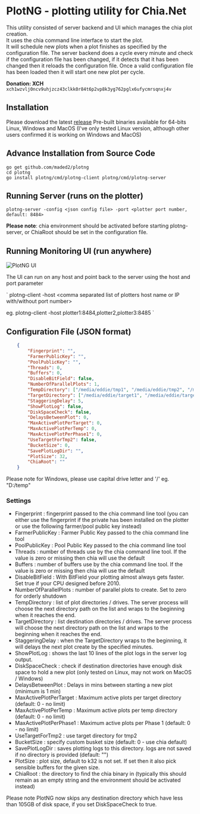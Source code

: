 # PlotNG - plotting utility for Chia.Net

This utility consisted of server backend and UI which manages the chia plot creation.  
It uses the chia command line interface to start the plot.  
It will schedule new plots when a plot finishes as specified by the configuration file.
The server backend does a cycle every minute and check if the configuration file has been changed, if it detects that it has been changed then it reloads the configuration file.
Once a valid configuration file has been loaded then it will start one new plot per cycle.

**Donation: XCH**  `xch1wzvlj0ncv9uhjzcz43clkk0r84t6p2vp8k3yg762pglx6ufycmrsqnxj4v`

## Installation

Please download the latest [release](../../releases) 
Pre-built binaries available for 64-bits Linux, Windows and MacOS (I've only tested Linux version, although other users confirmed it is working on Windows and MacOS)


## Advance Installation from Source Code

    go get github.com/maded2/plotng
    cd plotng
    go install plotng/cmd/plotng-client plotng/cmd/plotng-server



## Running Server (runs on the plotter)

`
plotng-server -config <json config file> -port <plotter port number, default: 8484>
`

**Please note**: chia environment should be activated before starting plotng-server, or ChiaRoot should be set in the configuration file.

## Running Monitoring UI (run anywhere)

![PlotNG UI](plotng.png)

The UI can run on any host and point back to the server using the host and port parameter


`
plotng-client -host <comma separated list of plotters host name or IP with/without port number>

eg. plotng-client -host plotter1:8484,plotter2,plotter3:8485
`

## Configuration File (JSON format)

```json
    {
        "Fingerprint": "",
        "FarmerPublicKey": "",
        "PoolPublicKey": "",
        "Threads": 0,
        "Buffers": 0,
        "DisableBitField": false,
        "NumberOfParallelPlots": 1,
        "TempDirectory": ["/media/eddie/tmp1", "/media/eddie/tmp2", "/media/eddie/tmp3"],
        "TargetDirectory": ["/media/eddie/target1", "/media/eddie/target2"],
        "StaggeringDelay": 5,
        "ShowPlotLog": false,
        "DiskSpaceCheck": false,
        "DelaysBetweenPlot": 0,
        "MaxActivePlotPerTarget": 0,
        "MaxActivePlotPerTemp": 0,
        "MaxActivePlotPerPhase1": 0,
        "UseTargetForTmp2": false,
        "BucketSize": 0,
        "SavePlotLogDir": "",
        "PlotSize": 32,
        "ChiaRoot": ""
    }
```

Please note for Windows, please use capital drive letter and '/'  eg.  "D:/temp"

### Settings

- Fingerprint : fingerprint passed to the chia command line tool (you can either use the fingerprint if the private has been installed on the plotter or use the following farmer/pool public key instead)
- FarmerPublicKey : Farmer Public Key passed to the chia command line tool
- PoolPublicKey : Pool Public Key passed to the chia command line tool
- Threads : number of threads use by the chia command line tool.  If the value is zero or missing then chia will use the default
- Buffers : number of buffers use by the chia command line tool.  If the value is zero or missing then chia will use the default
- DisableBitField : With BitField your plotting almost always gets faster. Set true if your CPU designed before 2010.
- NumberOfParallelPlots : number of parallel plots to create.  Set to zero for orderly shutdown
- TempDirectory : list of plot directories / drives.  The server process will choose the next directory path on the list and wraps to the beginning when it reaches the end.
- TargetDirectory : list destination directories / drives.  The server process will choose the next directory path on the list and wraps to the beginning when it reaches the end.
- StaggeringDelay : when the TargetDirectory wraps to the beginning, it will delays the next plot create by the specified minutes.
- ShowPlotLog : shows the last 10 lines of the plot logs in the server log output.
- DiskSpaceCheck : check if destination directories have enough disk space to hold a new plot (only tested on Linux, may not work on MacOS / Windows)
- DelaysBetweenPlot : Delays in mins between starting a new plot (minimum is 1 min)
- MaxActivePlotPerTarget : Maximum active plots per target directory (default: 0 - no limit)
- MaxActivePlotPerTemp : Maximum active plots per temp directory (default: 0 - no limit)
- MaxActivePlotPerPhase1 : Maximum active plots per Phase 1 (default: 0 - no limit)
- UseTargetForTmp2 : use target directory for tmp2
- BucketSize : specify custom busket size (default: 0 - use chia default)
- SavePlotLogDir : saves plotting logs to this directory. logs are not saved if no directory is provided (default: "")
- PlotSize : plot size, default to k32 is not set.  If set then it also pick sensible buffers for the given size.
- ChiaRoot : the directory to find the chia binary in (typically this should remain as an empty string and the environment should be activated instead)

Please note PlotNG now skips any destination directory which have less than 105GB of disk space, if you set DiskSpaceCheck to true.
